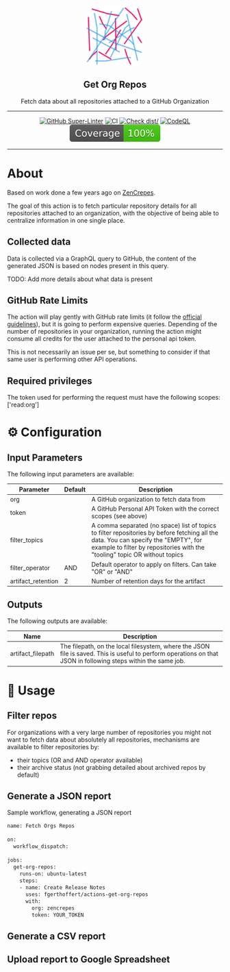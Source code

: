 <p align="center">
  <img alt="GoReleaser Logo" src="docs/zencrepes-logo.png" height="140" />
  <h2 align="center">Get Org Repos</h2>
  <p align="center">Fetch data about all repositories attached to a GitHub Organization</p>
</p>

---

<div align="center">

[![GitHub Super-Linter](https://github.com/fgerthoffert/actions-get-org-repos/actions/workflows/linter.yml/badge.svg)](https://github.com/super-linter/super-linter)
![CI](https://github.com/fgerthoffert/actions-get-org-repos/actions/workflows/ci.yml/badge.svg)
[![Check dist/](https://github.com/fgerthoffert/actions-get-org-repos/actions/workflows/check-dist.yml/badge.svg)](https://github.com/fgerthoffert/actions-get-org-repos/actions/workflows/check-dist.yml)
[![CodeQL](https://github.com/fgerthoffert/actions-get-org-repos/actions/workflows/codeql-analysis.yml/badge.svg)](https://github.com/fgerthoffert/actions-get-org-repos/actions/workflows/codeql-analysis.yml)
[![Coverage](./badges/coverage.svg)](./badges/coverage.svg)

</div>

---

# About

Based on work done a few years ago on
[ZenCrepes](https://docs.zencrepes.io/docs/).

The goal of this action is to fetch particular repository details for all
repositories attached to an organization, with the objective of being able to
centralize information in one single place.

## Collected data

Data is collected via a GraphQL query to GitHub, the content of the generated
JSON is based on nodes present in this query.

TODO: Add more details about what data is present

## GitHub Rate Limits

The action will play gently with GitHub rate limits (it follow the
[official guidelines](https://docs.github.com/en/graphql/overview/rate-limits-and-node-limits-for-the-graphql-api)),
but it is going to perform expensive queries. Depending of the number of
repositories in your organization, running the action might consume all credits
for the user attached to the personal api token.

This is not necessarily an issue per se, but something to consider if that same
user is performing other API operations.

## Required privileges

The token used for performing the request must have the following scopes:
['read:org']

# :gear: Configuration

## Input Parameters

The following input parameters are available: 

| Parameter | Default | Description | 
| --- | --- | --- | 
| org | | A GitHub organization to fetch data from | 
| token | | A GitHub Personal API Token with the correct scopes (see above) | 
| filter_topics | | A comma separated (no space) list of topics to filter repositories by before fetching all the data. You can specify the "EMPTY", for example to filter by repositories with the "tooling" topic OR without topics | 
| filter_operator | AND | Default operator to apply on filters. Can take "OR" or "AND" | | artifact_name | repositories.json | Name fo the GitHub artifact that will be generated during the run | 
| artifact_retention | 2 | Number of retention days for the artifact |

## Outputs

The following outputs are available: 

| Name | Description | 
| --- | --- | 
| artifact_filepath | The filepath, on the local filesystem, where the JSON file is saved. This is useful to perform operations on that JSON in following steps within the same job. |

# :rocket: Usage

## Filter repos

For organizations with a very large number of repositories you might not want to
fetch data about absolutely all repositories, mechanisms are available to filter
repositories by:

- their topics (OR and AND operator available)
- their archive status (not grabbing detailed about archived repos by default)

## Generate a JSON report

Sample workflow, generating a JSON report

```
name: Fetch Orgs Repos

on:
  workflow_dispatch:

jobs:
  get-org-repos:
    runs-on: ubuntu-latest
    steps:
    - name: Create Release Notes
      uses: fgerthoffert/actions-get-org-repos
      with:
        org: zencrepes
        token: YOUR_TOKEN
```

## Generate a CSV report

## Upload report to Google Spreadsheet
